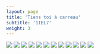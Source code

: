```yaml
---
layout: page
title: 'Tiens toi à carreau'
subtitle: '1IEL7'
weight: 3
---
```


<div class="gallery" data-columns="2">
	<img class="lazyload" src="/images/tile/1.jpg">
	<img class="lazyload" src="/images/tile/2-crop.jpg">
	<img class="lazyload" src="/images/tile/8-crop.jpg">
	<img class="lazyload" src="/images/tile/11.jpg">
	<img class="lazyload" src="/images/tile/12.jpg">
	<img class="lazyload" src="/images/tile/6.jpg">
	<img class="lazyload" src="/images/tile/7-crop.jpg">
	<img class="lazyload" src="/images/tile/5.jpg">
	<img class="lazyload" src="/images/tile/10.jpg">
	<img class="lazyload" src="/images/tile/3-crop.jpg">
	<img class="lazyload" src="/images/tile/4.jpg">
	<img class="lazyload" src="/images/tile/9.jpg">
</div>
